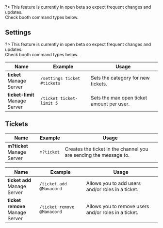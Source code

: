 ?> This feature is currently in open beta so expect frequent changes and updates.<br>Check booth command types below.

## Settings
?> This feature is currently in open beta so expect frequent changes and updates.<br>Check booth command types below.

<!-- tabs:start -->

<!-- tab:Slash Commands -->
Name              | Example           | Usage                                                                         
 ---------------- | ----------------- | ----------------------------------------------------------------------------- 
**ticket** <br><span class="user-permissions">Manage Server</span> | `/settings ticket #tickets` | Sets the category for new tickets.
**ticket-limit** <br><span class="user-permissions">Manage Server</span> | `/ticket ticket-limit 5` | Sets the max open ticket amount per user.
<!-- tabs:end -->


## Tickets

<!-- tabs:start -->

<!-- tab:Prefix Commands -->
Name              | Example           | Usage                                                                         
 ---------------- | ----------------- | ----------------------------------------------------------------------------- 
**m?ticket**<br><span class="user-permissions">Manage Server</span> | `m?ticket` | Creates the ticket in the channel you are sending the message to.

<!-- tab:Slash Commands -->
Name              | Example           | Usage                                                                         
 ---------------- | ----------------- | ----------------------------------------------------------------------------- 
**ticket add** <br><span class="user-permissions">Manage Server</span> | `/ticket add @Manacord` | Allows you to add users and/or roles in a ticket.
**ticket remove** <br><span class="user-permissions">Manage Server</span> | `/ticket remove @Manacord` | Allows you to remove users and/or roles in a ticket.
<!-- tabs:end -->

